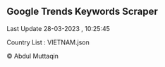 

## Google Trends Keywords Scraper 
 
Last Update 28-03-2023 , 10:25:45

Country List :
VIETNAM.json



© Abdul Muttaqin 
